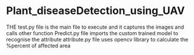 # Plant_diseaseDetection_using_UAV
THE test.py file is the main file to execute and it captures the images and calls other function
Predict.py file imports the custom trained model to recognise the attribute
attribute.py file uses opencv library to calculate the %percent of affected area 
